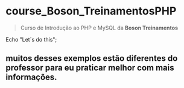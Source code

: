 # course_Boson_TreinamentosPHP

> Curso de Introdução ao PHP e MySQL da **Boson Treinamentos**

Echo "Let´s do this";

## muitos desses exemplos estão diferentes do professor para eu praticar melhor com mais informações.